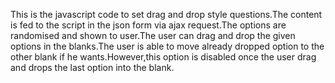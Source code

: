 This is the javascript code to set drag and drop style questions.The content is fed to the script
in the json form via ajax request.The options are randomised and shown to user.The user can drag and drop the given options
in the blanks.The user is able to move already dropped option to the other blank if he wants.However,this option is disabled once the user 
drag and drops the last option into the blank.

